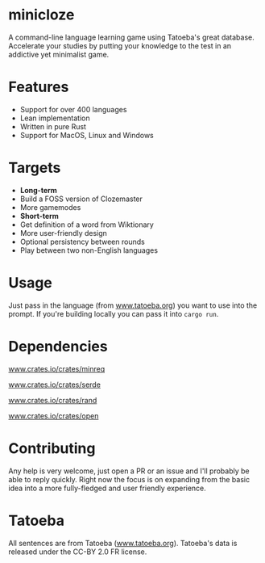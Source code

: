 # minicloze
A command-line language learning game using Tatoeba's great database. Accelerate your studies by putting your knowledge to the test in an addictive yet minimalist game.

# Features
- Support for over 400 languages
- Lean implementation
- Written in pure Rust
- Support for MacOS, Linux and Windows

# Targets
- **Long-term**
- Build a FOSS version of Clozemaster
- More gamemodes
- **Short-term**
- Get definition of a word from Wiktionary
- More user-friendly design
- Optional persistency between rounds
- Play between two non-English languages

# Usage
Just pass in the language (from www.tatoeba.org) you want to use into the prompt. If you're building locally you can pass it into `cargo run`.

# Dependencies
www.crates.io/crates/minreq

www.crates.io/crates/serde

www.crates.io/crates/rand

www.crates.io/crates/open

# Contributing
Any help is very welcome, just open a PR or an issue and I'll probably be able to reply quickly. Right now the focus is on expanding from the basic idea into a more fully-fledged and user friendly experience.

# Tatoeba
All sentences are from Tatoeba (www.tatoeba.org). Tatoeba's data is released under the CC-BY 2.0 FR license.
